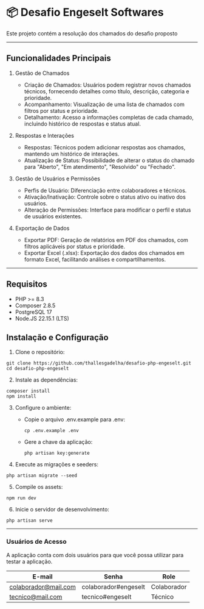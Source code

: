 # 📦 Desafio Engeselt Softwares

Este projeto contém a resolução dos chamados do desafio proposto

---
## Funcionalidades Principais
1. Gestão de Chamados
    - Criação de Chamados: Usuários podem registrar novos chamados técnicos, fornecendo detalhes como título, descrição, categoria e prioridade.
    - Acompanhamento: Visualização de uma lista de chamados com filtros por status e prioridade.
    - Detalhamento: Acesso a informações completas de cada chamado, incluindo histórico de respostas e status atual.

2. Respostas e Interações
    - Respostas: Técnicos podem adicionar respostas aos chamados, mantendo um histórico de interações.
    - Atualização de Status: Possibilidade de alterar o status do chamado para "Aberto", "Em atendimento", "Resolvido" ou "Fechado".

3. Gestão de Usuários e Permissões
    - Perfis de Usuário: Diferenciação entre colaboradores e técnicos.
    - Ativação/Inativação: Controle sobre o status ativo ou inativo dos usuários.
    - Alteração de Permissões: Interface para modificar o perfil e status de usuários existentes.

4. Exportação de Dados
    - Exportar PDF: Geração de relatórios em PDF dos chamados, com filtros aplicáveis por status e prioridade.
    - Exportar Excel (.xlsx): Exportação dos dados dos chamados em formato Excel, facilitando análises e compartilhamentos.
---

## Requisitos

- PHP >= 8.3
- Composer 2.8.5
- PostgreSQL 17
- Node.JS 22.15.1 (LTS)

## Instalação e Configuração
1. Clone o repositório:
```
git clone https://github.com/thallesgadelha/desafio-php-engeselt.git
cd desafio-php-engeselt
```

2. Instale as dependências:
```
composer install
npm install
```

3. Configure o ambiente:
    - Copie o arquivo .env.example para .env:
        ```
        cp .env.example .env
        ```
    - Gere a chave da aplicação:
        ```
        php artisan key:generate
        ```

4. Execute as migrações e seeders:
```
php artisan migrate --seed
```

5. Compile os assets:
```
npm run dev
```

6. Inicie o servidor de desenvolvimento:
```
php artisan serve
```

---

### Usuários de Acesso

A aplicação conta com dois usuários para que você possa utilizar para testar a aplicação.

E-mail | Senha | Role
------ | ----- | ------
colaborador@mail.com | colaborador#engeselt | Colaborador
tecnico@mail.com | tecnico#engeselt | Técnico
